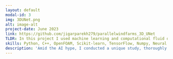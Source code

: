 ```yaml
---
layout: default
modal-id: 3
img: 3DUNet.png
alt: image-alt
project-date: June 2023
link: https://github.com/jigarparekh279/parallelwindfarms_3D_UNet
TLDR: In this project I used machine learning and computational fluid dynamics to make flow-field predictions around wind turbines under the presence of various sources of uncertainty.
skills: Python, C++, OpenFOAM, Scikit-learn, TensorFlow, Numpy, Neural Networks, Regression.
description: 'Amid the AI hype, I conducted a unique study, thoroughly comparing data-driven and physics-based methods for wind energy applications. In this pursuit, I engineered a 3D U-Net CNN model, trained over 2TB of data from several wind turbine simulations, to effectively predict flow field in a wind farm, reducing the prediction time by 340x. Using this neural network and a wake-superposition model flow around entire wind farm was predicted with 97% accuracy. This combined approach (data + physics) enabled extremely fast propagation of environmental and operational uncertainties in wind farm simulations.'
---
```

